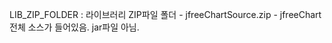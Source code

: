 LIB_ZIP_FOLDER : 라이브러리 ZIP파일 폴더
    - jfreeChartSource.zip
        - jfreeChart 전체 소스가 들어있음. jar파일 아님.